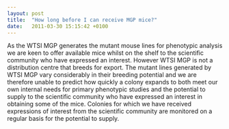 ```yaml
---
layout: post
title:  "How long before I can receive MGP mice?"
date:   2011-03-30 15:15:42 +0100
---
```


As the WTSI MGP generates the mutant mouse lines for phenotypic analysis we are keen to offer available mice whilst on the shelf to the scientific community who have expressed an interest. However WTSI MGP is not a distribution centre that breeds for export. The mutant lines generated by WTSI MGP vary considerably in their breeding potential and we are therefore unable to predict how quickly a colony expands to both meet our own internal needs for primary phenotypic studies and the potential to supply to the scientific community who have expressed an interest in obtaining some of the mice. Colonies for which we have received expressions of interest from the scientific community are monitored on a regular basis for the potential to supply.